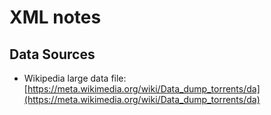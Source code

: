 # XML notes

## Data Sources

* Wikipedia large data file: [https://meta.wikimedia.org/wiki/Data_dump_torrents/da](https://meta.wikimedia.org/wiki/Data_dump_torrents/da)